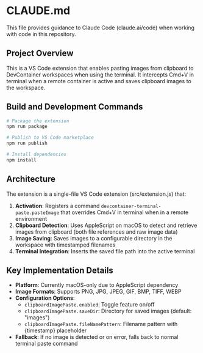 # CLAUDE.md

This file provides guidance to Claude Code (claude.ai/code) when working with code in this repository.

## Project Overview

This is a VS Code extension that enables pasting images from clipboard to DevContainer workspaces when using the terminal. It intercepts Cmd+V in terminal when a remote container is active and saves clipboard images to the workspace.

## Build and Development Commands

```bash
# Package the extension
npm run package

# Publish to VS Code marketplace
npm run publish

# Install dependencies
npm install
```

## Architecture

The extension is a single-file VS Code extension (src/extension.js) that:

1. **Activation**: Registers a command `devcontainer-terminal-paste.pasteImage` that overrides Cmd+V in terminal when in a remote environment
2. **Clipboard Detection**: Uses AppleScript on macOS to detect and retrieve images from clipboard (both file references and raw image data)
3. **Image Saving**: Saves images to a configurable directory in the workspace with timestamped filenames
4. **Terminal Integration**: Inserts the saved file path into the active terminal

## Key Implementation Details

- **Platform**: Currently macOS-only due to AppleScript dependency
- **Image Formats**: Supports PNG, JPG, JPEG, GIF, BMP, TIFF, WEBP
- **Configuration Options**:
  - `clipboardImagePaste.enabled`: Toggle feature on/off
  - `clipboardImagePaste.saveDir`: Directory for saved images (default: "images")
  - `clipboardImagePaste.fileNamePattern`: Filename pattern with {timestamp} placeholder
- **Fallback**: If no image is detected or on error, falls back to normal terminal paste command